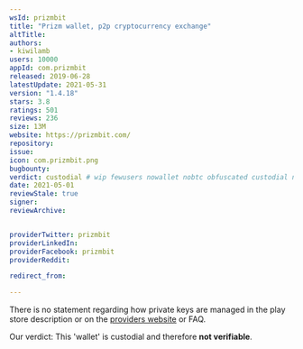 ```yaml
---
wsId: prizmbit
title: "Prizm wallet, p2p cryptocurrency exchange"
altTitle: 
authors:
- kiwilamb
users: 10000
appId: com.prizmbit
released: 2019-06-28
latestUpdate: 2021-05-31
version: "1.4.18"
stars: 3.8
ratings: 501
reviews: 236
size: 13M
website: https://prizmbit.com/
repository: 
issue: 
icon: com.prizmbit.png
bugbounty: 
verdict: custodial # wip fewusers nowallet nobtc obfuscated custodial nosource nonverifiable reproducible bounty defunct
date: 2021-05-01
reviewStale: true
signer: 
reviewArchive:


providerTwitter: prizmbit
providerLinkedIn: 
providerFacebook: prizmbit
providerReddit: 

redirect_from:

---
```



There is no statement regarding how private keys are managed in the play store description or on the [providers website](https://prizmbit.com/) or FAQ.

Our verdict: This 'wallet' is custodial and therefore **not verifiable**.
